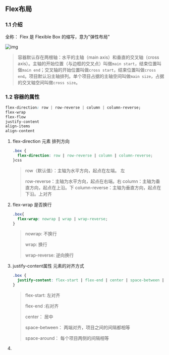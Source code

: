 ## Flex布局

### 1.1 介绍

全称： Flex 是 Flexible Box 的缩写，意为"弹性布局" 

![img](https://www.ruanyifeng.com/blogimg/asset/2015/bg2015071004.png) 

> 容器默认存在两根轴：水平的主轴（main axis）和垂直的交叉轴（cross axis）。主轴的开始位置（与边框的交叉点）叫做`main start`，结束位置叫做`main end`；交叉轴的开始位置叫做`cross start`，结束位置叫做`cross end`。项目默认沿主轴排列。单个项目占据的主轴空间叫做`main size`，占据的交叉轴空间叫做`cross size`。

### 1.2  容器的属性

```css
flex-direction: row | row-reverse | column | column-reverse;
flex-wrap
flex-flow
justify-content
align-items
align-content
```

1. flex-direction   元素 排列方向 

   ```css
   .box {
     flex-direction: row | row-reverse | column | column-reverse;
   }css
   ```

   > row（默认值）：主轴为水平方向，起点在左端。 左
   >
   > row-reverse：主轴为水平方向，起点在右端。右
   > column：主轴为垂直方向，起点在上沿。下
   > column-reverse：主轴为垂直方向，起点在下沿。上对齐

2. flex-wrap  是否换行

   ```css
   .box{
     flex-wrap: nowrap | wrap | wrap-reverse;
   }
   ```

   > nowrap:  不换行
   >
   > wrap: 换行 
   >
   > wrap-reverse: 逆向换行

3. justify-content属性  元素的对齐方式

   ```css
   .box {
     justify-content: flex-start | flex-end | center | space-between | space-around;
   }
   ```

   > flex-start:  左对齐
   >
   > flex-end  :右对齐
   >
   > center： 居中
   >
   > space-between： 两端对齐，项目之间的间隔都相等 
   >
   > space-around：  每个项目两侧的间隔相等 

4. 